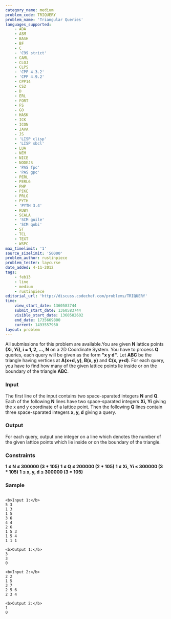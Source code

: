 ```yaml
---
category_name: medium
problem_code: TRIQUERY
problem_name: 'Triangular Queries'
languages_supported:
    - ADA
    - ASM
    - BASH
    - BF
    - C
    - 'C99 strict'
    - CAML
    - CLOJ
    - CLPS
    - 'CPP 4.3.2'
    - 'CPP 4.9.2'
    - CPP14
    - CS2
    - D
    - ERL
    - FORT
    - FS
    - GO
    - HASK
    - ICK
    - ICON
    - JAVA
    - JS
    - 'LISP clisp'
    - 'LISP sbcl'
    - LUA
    - NEM
    - NICE
    - NODEJS
    - 'PAS fpc'
    - 'PAS gpc'
    - PERL
    - PERL6
    - PHP
    - PIKE
    - PRLG
    - PYTH
    - 'PYTH 3.4'
    - RUBY
    - SCALA
    - 'SCM guile'
    - 'SCM qobi'
    - ST
    - TCL
    - TEXT
    - WSPC
max_timelimit: '1'
source_sizelimit: '50000'
problem_author: rustinpiece
problem_tester: laycurse
date_added: 4-11-2012
tags:
    - feb13
    - line
    - medium
    - rustinpiece
editorial_url: 'http://discuss.codechef.com/problems/TRIQUERY'
time:
    view_start_date: 1360583744
    submit_start_date: 1360583744
    visible_start_date: 1360582602
    end_date: 1735669800
    current: 1493557950
layout: problem
---
```

All submissions for this problem are available.You are given **N** lattice points **(Xi, Yi), i = 1, 2, ..., N** on a 2D Coordinate System.
You have to process **Q** queries, each query will be given as the form **"x y d"**.
Let **ABC** be the triangle having vertices at **A(x+d, y)**, **B(x, y)** and **C(x, y+d)**.
For each query, you have to find how many of the given lattice points lie inside or on the boundary of the triangle **ABC**.

### Input

The first line of the input contains two space-sparated integers **N** and **Q**.
Each of the following **N** lines have two space-sparated integers **Xi, Yi** giving the x and y coordinate of a lattice point.
Then the following **Q** lines contain three space-sparated integers **x, y, d** giving a query.

### Output

For each query, output one integer on a line which denotes the number of the given lattice points which lie inside or on the boundary of the triangle.

### Constraints

**1 ≤ N ≤ 300000 (3 \* 105)**
**1 ≤ Q ≤ 200000 (2 \* 105)**
**1 ≤ Xi, Yi ≤ 300000 (3 \* 105)**
**1 ≤ x, y, d ≤ 300000 (3 \* 105)**

### Sample

```

<b>Input 1:</b>
5 3
1 3
1 5
3 6
4 4
2 6
1 5 3
1 5 4
1 1 1

<b>Output 1:</b>
3
3
0

<b>Input 2:</b>
2 2
1 5
3 7
2 5 6
2 3 4
 
<b>Output 2:</b>
1
0


```